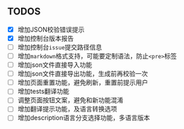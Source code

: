## TODOS

- [x] 增加JSON校验错误提示
- [x] 增加控制台版本报告
- [ ] 增加控制台`issue`提交路径信息
- [ ] 增加`markdown`格式支持，可能要定制语法，防止`<pre>`标签
- [ ] 增加json文件直接导入功能
- [ ] 增加json文件直接导出功能，生成前再校验一次
- [ ] 增加页面重置功能，避免刷新，重置前提示用户
- [ ] 增加tests翻译功能
- [ ] 调整页面按钮文案，避免和新功能混淆
- [ ] 增加翻译提示功能，及语言转换选项
- [ ] 增加description语言分支选择功能，多语言版本